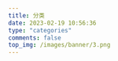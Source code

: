 ```yaml
---
title: 分类
date: 2023-02-19 10:56:36
type: "categories"
comments: false
top_img: /images/banner/3.png
---
```

